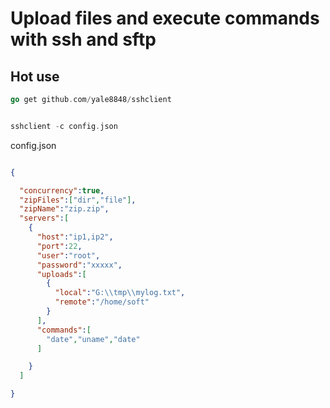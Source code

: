 # Upload files and execute commands with ssh and sftp

## Hot use

```go
go get github.com/yale8848/sshclient
```


```go

sshclient -c config.json

```

config.json

```json

{

  "concurrency":true,
  "zipFiles":["dir","file"],
  "zipName":"zip.zip",
  "servers":[
    {
      "host":"ip1,ip2",
      "port":22,
      "user":"root",
      "password":"xxxxx",
      "uploads":[
        {
          "local":"G:\\tmp\\mylog.txt",
          "remote":"/home/soft"
        }
      ],
      "commands":[
        "date","uname","date"
      ]

    }
  ]

}
```
